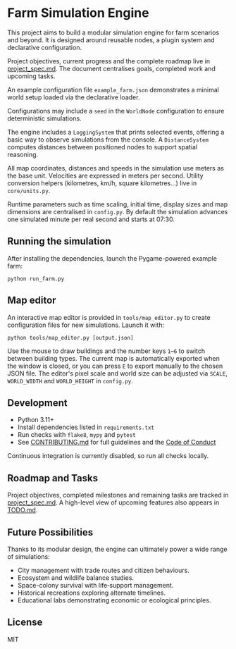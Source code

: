 # Farm Simulation Engine

This project aims to build a modular simulation engine for farm scenarios and beyond. It is designed around reusable nodes, a plugin system and declarative configuration.

Project objectives, current progress and the complete roadmap live in [project_spec.md](docs/specs/project_spec.md). The document centralises goals, completed work and upcoming tasks.

An example configuration file `example_farm.json` demonstrates a minimal world setup loaded via the declarative loader.

Configurations may include a `seed` in the `WorldNode` configuration to ensure
deterministic simulations.

The engine includes a `LoggingSystem` that prints selected events, offering a basic way to observe simulations from the console. A `DistanceSystem` computes distances between positioned nodes to support spatial reasoning.

All map coordinates, distances and speeds in the simulation use meters as the
base unit. Velocities are expressed in meters per second. Utility conversion
helpers (kilometres, km/h, square kilometres…) live in `core/units.py`.

Runtime parameters such as time scaling, initial time, display sizes and map
dimensions are centralised in `config.py`. By default the simulation advances
one simulated minute per real second and starts at 07:30.

## Running the simulation

After installing the dependencies, launch the Pygame-powered example farm:

```
python run_farm.py
```

## Map editor

An interactive map editor is provided in `tools/map_editor.py` to create
configuration files for new simulations. Launch it with:

```
python tools/map_editor.py [output.json]
```

Use the mouse to draw buildings and the number keys `1`–`6` to switch between
building types. The current map is automatically exported when the window is
closed, or you can press `E` to export manually to the chosen JSON file.
The editor's pixel scale and world size can be adjusted via `SCALE`,
`WORLD_WIDTH` and `WORLD_HEIGHT` in `config.py`.

## Development

* Python 3.11+
* Install dependencies listed in `requirements.txt`
* Run checks with `flake8`, `mypy` and `pytest`
* See [CONTRIBUTING.md](CONTRIBUTING.md) for full guidelines and the [Code of Conduct](CODE_OF_CONDUCT.md)

Continuous integration is currently disabled, so run all checks locally.

## Roadmap and Tasks

Project objectives, completed milestones and remaining tasks are tracked in [project_spec.md](docs/specs/project_spec.md). A high-level view of upcoming features also appears in [TODO.md](docs/checklists/todo.md).

## Future Possibilities

Thanks to its modular design, the engine can ultimately power a wide range of simulations:

- City management with trade routes and citizen behaviours.
- Ecosystem and wildlife balance studies.
- Space-colony survival with life‑support management.
- Historical recreations exploring alternate timelines.
- Educational labs demonstrating economic or ecological principles.

## License

MIT
